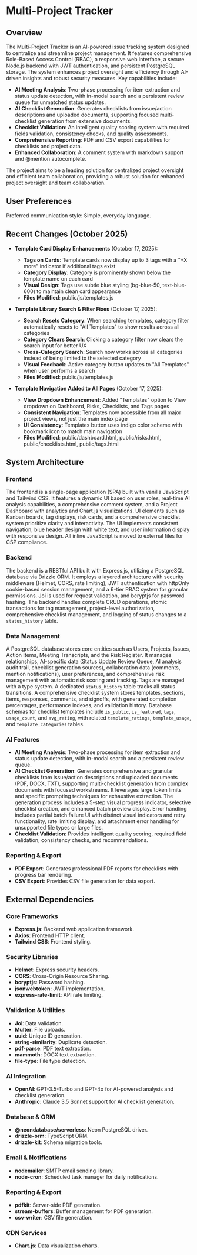 # Multi-Project Tracker

## Overview
The Multi-Project Tracker is an AI-powered issue tracking system designed to centralize and streamline project management. It features comprehensive Role-Based Access Control (RBAC), a responsive web interface, a secure Node.js backend with JWT authentication, and persistent PostgreSQL storage. The system enhances project oversight and efficiency through AI-driven insights and robust security measures. Key capabilities include:

-   **AI Meeting Analysis**: Two-phase processing for item extraction and status update detection, with in-modal search and a persistent review queue for unmatched status updates.
-   **AI Checklist Generation**: Generates checklists from issue/action descriptions and uploaded documents, supporting focused multi-checklist generation from extensive documents.
-   **Checklist Validation**: An intelligent quality scoring system with required fields validation, consistency checks, and quality assessments.
-   **Comprehensive Reporting**: PDF and CSV export capabilities for checklists and project data.
-   **Enhanced Collaboration**: A comment system with markdown support and @mention autocomplete.

The project aims to be a leading solution for centralized project oversight and efficient team collaboration, providing a robust solution for enhanced project oversight and team collaboration.

## User Preferences
Preferred communication style: Simple, everyday language.

## Recent Changes (October 2025)

- **Template Card Display Enhancements** (October 17, 2025):
  - **Tags on Cards**: Template cards now display up to 3 tags with a "+X more" indicator if additional tags exist
  - **Category Display**: Category is prominently shown below the template name on each card
  - **Visual Design**: Tags use subtle blue styling (bg-blue-50, text-blue-600) to maintain clean card appearance
  - **Files Modified**: public/js/templates.js

- **Template Library Search & Filter Fixes** (October 17, 2025):
  - **Search Resets Category**: When searching templates, category filter automatically resets to "All Templates" to show results across all categories
  - **Category Clears Search**: Clicking a category filter now clears the search input for better UX
  - **Cross-Category Search**: Search now works across all categories instead of being limited to the selected category
  - **Visual Feedback**: Active category button updates to "All Templates" when user performs a search
  - **Files Modified**: public/js/templates.js

- **Template Navigation Added to All Pages** (October 17, 2025):
  - **View Dropdown Enhancement**: Added "Templates" option to View dropdown on Dashboard, Risks, Checklists, and Tags pages
  - **Consistent Navigation**: Templates now accessible from all major project views, not just the main index page
  - **UI Consistency**: Templates button uses indigo color scheme with bookmark icon to match main navigation
  - **Files Modified**: public/dashboard.html, public/risks.html, public/checklists.html, public/tags.html

## System Architecture

### Frontend
The frontend is a single-page application (SPA) built with vanilla JavaScript and Tailwind CSS. It features a dynamic UI based on user roles, real-time AI analysis capabilities, a comprehensive comment system, and a Project Dashboard with analytics and Chart.js visualizations. UI elements such as Kanban boards, tag displays, risk cards, and a comprehensive checklist system prioritize clarity and interactivity. The UI implements consistent navigation, blue header design with white text, and user information display with responsive design. All inline JavaScript is moved to external files for CSP compliance.

### Backend
The backend is a RESTful API built with Express.js, utilizing a PostgreSQL database via Drizzle ORM. It employs a layered architecture with security middleware (Helmet, CORS, rate limiting), JWT authentication with httpOnly cookie-based session management, and a 6-tier RBAC system for granular permissions. Joi is used for request validation, and bcryptjs for password hashing. The backend handles complete CRUD operations, atomic transactions for tag management, project-level authorization, comprehensive checklist management, and logging of status changes to a `status_history` table.

### Data Management
A PostgreSQL database stores core entities such as Users, Projects, Issues, Action Items, Meeting Transcripts, and the Risk Register. It manages relationships, AI-specific data (Status Update Review Queue, AI analysis audit trail, checklist generation sources), collaboration data (comments, mention notifications), user preferences, and comprehensive risk management with automatic risk scoring and tracking. Tags are managed with a type system. A dedicated `status_history` table tracks all status transitions. A comprehensive checklist system stores templates, sections, items, responses, comments, and signoffs, with generated completion percentages, performance indexes, and validation history. Database schemas for checklist templates include `is_public`, `is_featured`, `tags`, `usage_count`, and `avg_rating`, with related `template_ratings`, `template_usage`, and `template_categories` tables.

### AI Features
-   **AI Meeting Analysis**: Two-phase processing for item extraction and status update detection, with in-modal search and a persistent review queue.
-   **AI Checklist Generation**: Generates comprehensive and granular checklists from issue/action descriptions and uploaded documents (PDF, DOCX, TXT), supporting multi-checklist generation from complex documents with focused workstreams. It leverages large token limits and specific prompting techniques for exhaustive extraction. The generation process includes a 5-step visual progress indicator, selective checklist creation, and enhanced batch preview display. Error handling includes partial batch failure UI with distinct visual indicators and retry functionality, rate limiting display, and attachment error handling for unsupported file types or large files.
-   **Checklist Validation**: Provides intelligent quality scoring, required field validation, consistency checks, and recommendations.

### Reporting & Export
-   **PDF Export**: Generates professional PDF reports for checklists with progress bar rendering.
-   **CSV Export**: Provides CSV file generation for data export.

## External Dependencies

### Core Frameworks
-   **Express.js**: Backend web application framework.
-   **Axios**: Frontend HTTP client.
-   **Tailwind CSS**: Frontend styling.

### Security Libraries
-   **Helmet**: Express security headers.
-   **CORS**: Cross-Origin Resource Sharing.
-   **bcryptjs**: Password hashing.
-   **jsonwebtoken**: JWT implementation.
-   **express-rate-limit**: API rate limiting.

### Validation & Utilities
-   **Joi**: Data validation.
-   **Multer**: File uploads.
-   **uuid**: Unique ID generation.
-   **string-similarity**: Duplicate detection.
-   **pdf-parse**: PDF text extraction.
-   **mammoth**: DOCX text extraction.
-   **file-type**: File type detection.

### AI Integration
-   **OpenAI**: GPT-3.5-Turbo and GPT-4o for AI-powered analysis and checklist generation.
-   **Anthropic**: Claude 3.5 Sonnet support for AI checklist generation.

### Database & ORM
-   **@neondatabase/serverless**: Neon PostgreSQL driver.
-   **drizzle-orm**: TypeScript ORM.
-   **drizzle-kit**: Schema migration tools.

### Email & Notifications
-   **nodemailer**: SMTP email sending library.
-   **node-cron**: Scheduled task manager for daily notifications.

### Reporting & Export
-   **pdfkit**: Server-side PDF generation.
-   **stream-buffers**: Buffer management for PDF generation.
-   **csv-writer**: CSV file generation.

### CDN Services
-   **Chart.js**: Data visualization charts.